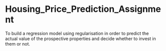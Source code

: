 # Housing_Price_Prediction_Assignment
To build a regression model using regularisation in order to predict the actual value of the prospective properties and decide whether to invest in them or not.
